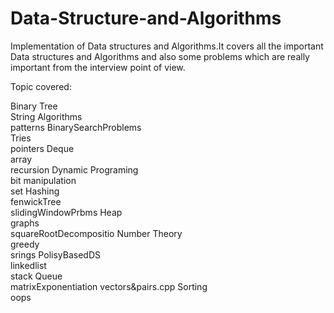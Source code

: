 # Data-Structure-and-Algorithms
Implementation of Data structures and Algorithms.It covers all the important Data structures and Algorithms and also some problems which are really important from the interview point of view.



Topic covered:

 Binary Tree         
 String Algorithms   
 patterns
 BinarySearchProblems  
 Tries                 
 pointers
 Deque                 
 array                  
 recursion
 Dynamic Programing  
 bit manipulation   
 set
 Hashing              
 fenwickTree           
 slidingWindowPrbms
 Heap                 
 graphs                
 squareRootDecompositio
 Number Theory       
 greedy                
 srings
 PolisyBasedDS         
 linkedlist           
 stack
 Queue                
 matrixExponentiation 
 vectors&pairs.cpp
 Sorting             
 oops

